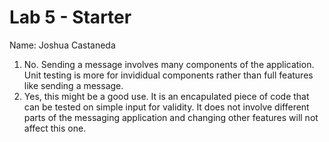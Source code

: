 # Lab 5 - Starter

Name: Joshua Castaneda

1) No. Sending a message involves many components of the application. Unit testing is more for invididual components rather than full features like sending a message.
2) Yes, this might be a good use. It is an encapulated piece of code that can be tested on simple input for validity. It does not involve different parts of the messaging application and changing other features will not affect this one.